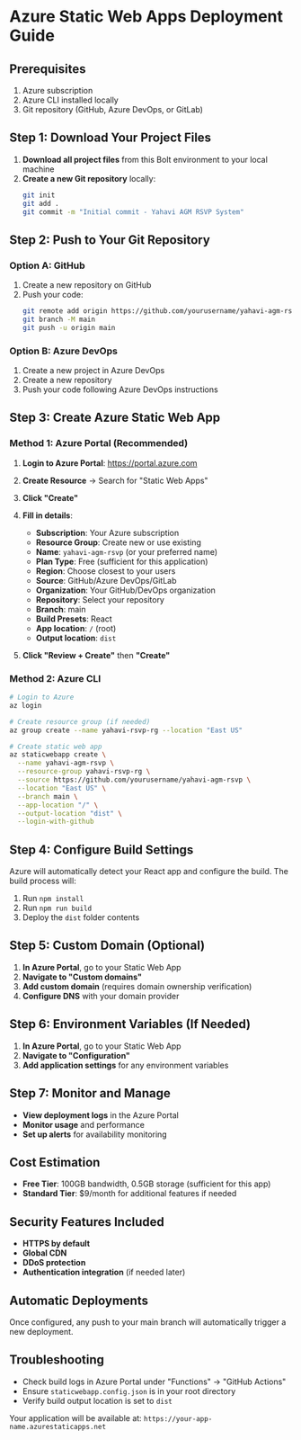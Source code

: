# Azure Static Web Apps Deployment Guide

## Prerequisites
1. Azure subscription
2. Azure CLI installed locally
3. Git repository (GitHub, Azure DevOps, or GitLab)

## Step 1: Download Your Project Files

1. **Download all project files** from this Bolt environment to your local machine
2. **Create a new Git repository** locally:
   ```bash
   git init
   git add .
   git commit -m "Initial commit - Yahavi AGM RSVP System"
   ```

## Step 2: Push to Your Git Repository

### Option A: GitHub
1. Create a new repository on GitHub
2. Push your code:
   ```bash
   git remote add origin https://github.com/yourusername/yahavi-agm-rsvp.git
   git branch -M main
   git push -u origin main
   ```

### Option B: Azure DevOps
1. Create a new project in Azure DevOps
2. Create a new repository
3. Push your code following Azure DevOps instructions

## Step 3: Create Azure Static Web App

### Method 1: Azure Portal (Recommended)
1. **Login to Azure Portal**: https://portal.azure.com
2. **Create Resource** → Search for "Static Web Apps"
3. **Click "Create"**
4. **Fill in details**:
   - **Subscription**: Your Azure subscription
   - **Resource Group**: Create new or use existing
   - **Name**: `yahavi-agm-rsvp` (or your preferred name)
   - **Plan Type**: Free (sufficient for this application)
   - **Region**: Choose closest to your users
   - **Source**: GitHub/Azure DevOps/GitLab
   - **Organization**: Your GitHub/DevOps organization
   - **Repository**: Select your repository
   - **Branch**: main
   - **Build Presets**: React
   - **App location**: `/` (root)
   - **Output location**: `dist`

5. **Click "Review + Create"** then **"Create"**

### Method 2: Azure CLI
```bash
# Login to Azure
az login

# Create resource group (if needed)
az group create --name yahavi-rsvp-rg --location "East US"

# Create static web app
az staticwebapp create \
  --name yahavi-agm-rsvp \
  --resource-group yahavi-rsvp-rg \
  --source https://github.com/yourusername/yahavi-agm-rsvp \
  --location "East US" \
  --branch main \
  --app-location "/" \
  --output-location "dist" \
  --login-with-github
```

## Step 4: Configure Build Settings

Azure will automatically detect your React app and configure the build. The build process will:
1. Run `npm install`
2. Run `npm run build`
3. Deploy the `dist` folder contents

## Step 5: Custom Domain (Optional)

1. **In Azure Portal**, go to your Static Web App
2. **Navigate to "Custom domains"**
3. **Add custom domain** (requires domain ownership verification)
4. **Configure DNS** with your domain provider

## Step 6: Environment Variables (If Needed)

1. **In Azure Portal**, go to your Static Web App
2. **Navigate to "Configuration"**
3. **Add application settings** for any environment variables

## Step 7: Monitor and Manage

- **View deployment logs** in the Azure Portal
- **Monitor usage** and performance
- **Set up alerts** for availability monitoring

## Cost Estimation
- **Free Tier**: 100GB bandwidth, 0.5GB storage (sufficient for this app)
- **Standard Tier**: $9/month for additional features if needed

## Security Features Included
- **HTTPS by default**
- **Global CDN**
- **DDoS protection**
- **Authentication integration** (if needed later)

## Automatic Deployments
Once configured, any push to your main branch will automatically trigger a new deployment.

## Troubleshooting
- Check build logs in Azure Portal under "Functions" → "GitHub Actions"
- Ensure `staticwebapp.config.json` is in your root directory
- Verify build output location is set to `dist`

Your application will be available at: `https://your-app-name.azurestaticapps.net`